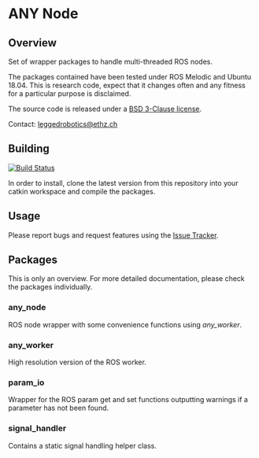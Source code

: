 # ANY Node

## Overview

Set of wrapper packages to handle multi-threaded ROS nodes.

The packages contained have been tested under ROS Melodic and Ubuntu 18.04. This is research code, expect that it changes often and any fitness for a particular purpose is disclaimed.

The source code is released under a [BSD 3-Clause license](LICENSE).

Contact: leggedrobotics@ethz.ch

## Building

[![Build Status](https://ci.leggedrobotics.com/buildStatus/icon?job=bitbucket_leggedrobotics/any_node/master)](https://ci.leggedrobotics.com/job/bitbucket_leggedrobotics/job/any_node/job/master/)

In order to install, clone the latest version from this repository into your catkin workspace and compile the packages.

## Usage

Please report bugs and request features using the [Issue Tracker](https://bitbucket.org/leggedrobotics/any_node/issues).

## Packages

This is only an overview. For more detailed documentation, please check the packages individually.


### any_node

ROS node wrapper with some convenience functions using *any_worker*.

### any_worker

High resolution version of the ROS worker.

### param_io

Wrapper for the ROS param get and set functions outputting warnings if a parameter has not been found.

### signal_handler

Contains a static signal handling helper class.




